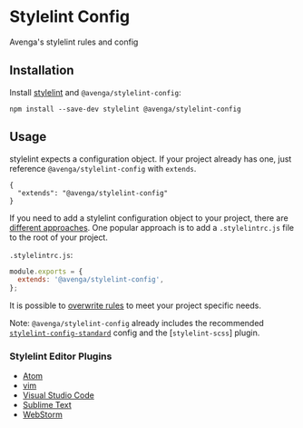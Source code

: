 # Stylelint Config

Avenga's stylelint rules and config

## Installation

Install [stylelint](https://stylelint.io/) and `@avenga/stylelint-config`:

```
npm install --save-dev stylelint @avenga/stylelint-config 
```

## Usage

stylelint expects a configuration object. If your project already has one, just reference `@avenga/stylelint-config`
with `extends`.

```
{
  "extends": "@avenga/stylelint-config"
} 
```
 
If you need to add a stylelint configuration object to your project, there are 
[different approaches](https://stylelint.io/user-guide/configure).
One popular approach is to add a `.stylelintrc.js` file to the root of your project. 

`.stylelintrc.js`:
```js
module.exports = {
  extends: '@avenga/stylelint-config',
};
```

It is possible to [overwrite rules](https://stylelint.io/user-guide/configure#extends) to meet your project specific needs.

Note: `@avenga/stylelint-config` already includes the recommended 
[`stylelint-config-standard`](https://github.com/stylelint/stylelint-config-standard) config and the
[`stylelint-scss`] plugin. 

### Stylelint Editor Plugins

- [Atom](https://atom.io/packages/linter-stylelint)
- [vim](https://github.com/vim-syntastic/syntastic/blob/master/syntax_checkers/css/stylelint.vim)
- [Visual Studio Code](https://github.com/shinnn/vscode-stylelint)
- [Sublime Text](https://github.com/SublimeLinter/SublimeLinter-stylelint)
- [WebStorm](https://www.jetbrains.com/help/webstorm/using-stylelint-code-quality-tool.html)
